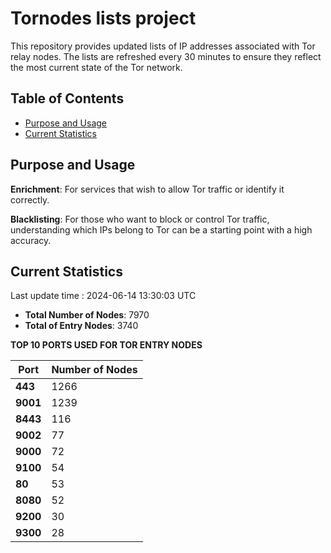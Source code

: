 # Tornodes lists project

This repository provides updated lists of IP addresses associated with Tor relay nodes. The lists are refreshed every 30 minutes to ensure they reflect the most current state of the Tor network.

## Table of Contents

- [Purpose and Usage](#purpose-and-usage)
- [Current Statistics](#current-statistics)


## Purpose and Usage

**Enrichment**: For services that wish to allow Tor traffic or identify it correctly.

**Blacklisting**: For those who want to block or control Tor traffic, understanding which IPs belong to Tor can be a starting point with a high accuracy.

## Current Statistics

Last update time : 2024-06-14 13:30:03 UTC

- **Total Number of Nodes**: 7970
- **Total of Entry Nodes**: 3740

**TOP 10 PORTS USED FOR TOR ENTRY NODES**

| **Port** | **Number of Nodes** |
|------|-----------------|
| **443**   | 1266  |
| **9001**   | 1239  |
| **8443**   | 116  |
| **9002**   | 77  |
| **9000**   | 72  |
| **9100**   | 54  |
| **80**   | 53  |
| **8080**   | 52  |
| **9200**   | 30  |
| **9300**   | 28  |

